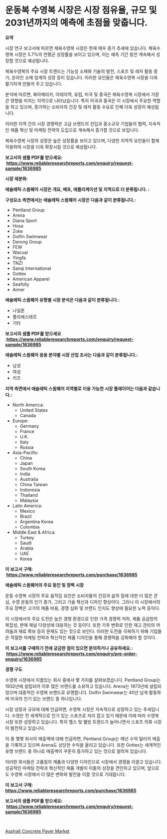 <p><h1>운동복 수영복 시장은 시장 점유율, 규모 및 2031년까지의 예측에 초점을 맞춥니다.</h1></p><p><strong>요약</strong></p>
<p><p>시장 연구 보고서에 따르면 체육수영복 시장은 현재 매우 증가 추세에 있습니다. 체육수영복 시장은 5.7%의 연평균 성장률을 보이고 있으며, 이는 예측 기간 동안 계속해서 성장할 것으로 예상됩니다.</p><p>체육수영복의 주요 시장 트렌드는 기능성 소재와 기술의 발전, 스포츠 및 레저 활동 증가, 온라인 소매 업계의 성장 등이 있습니다. 이러한 요인들은 체육수영복 시장을 더욱 활기차게 만들어 주고 있습니다.</p><p>분석에 따르면, 북아메리카, 아태지역, 유럽, 미국 및 중국은 체육수영복 시장에서 가장 큰 영향을 미치는 지역으로 나타났습니다. 특히 미국과 중국은 이 시장에서 주요한 역할을 하고 있으며, 증가하는 소비자의 건강 및 레저 활동 수요로 인해 더욱 성장이 예상됩니다.</p><p>이러한 지역 간의 시장 경쟁력은 고급 브랜드의 진입과 중소규모 기업들의 협력, 지속적인 제품 혁신 및 마케팅 전략의 도입으로 계속해서 증가할 것으로 보입니다.</p><p>체육수영복 시장의 성장은 높은 성장률을 보이고 있으며, 다양한 지역적 요인들이 함께 작용하여 시장을 더욱 확장시킬 것으로 예상됩니다.</p></p>
<p><strong>보고서의 샘플 PDF를 받으세요: &nbsp;<a href="https://www.reliableresearchreports.com/enquiry/request-sample/1636985">https://www.reliableresearchreports.com/enquiry/request-sample/1636985</a></strong></p>
<p><strong>시장 세분화:</strong></p>
<p><strong> 애슬레틱 스윔웨어 시장은 개요, 배포, 애플리케이션 및 지역으로 더 분류됩니다. :</strong></p>
<p><strong>구성요소 측면에서는 애슬레틱 스윔웨어 시장은 다음과 같이 분류됩니다.:</strong></p>
<p><ul><li>Pentland Group</li><li>Arena</li><li>Diana Sport</li><li>Hosa</li><li>Zoke</li><li>Dolfin Swimwear</li><li>Derong Group</li><li>FEW</li><li>Wacoal</li><li>Yingfa</li><li>TNZI</li><li>Sanqi International</li><li>Gottex</li><li>American Apparel</li><li>Seafolly</li><li>Aimer</li></ul></p>
<p><strong> 애슬레틱 스윔웨어 유형별 시장 분석은 다음과 같이 분류됩니다.:</strong></p>
<p><ul><li>나일론</li><li>폴리에스테르</li><li>기타</li></ul></p>
<p><strong>보고서의 샘플 PDF를 받으세요 :<a href="https://www.reliableresearchreports.com/enquiry/request-sample/1636985">https://www.reliableresearchreports.com/enquiry/request-sample/1636985</a></strong></p>
<p><strong> 애슬레틱 스윔웨어 응용 분야별 시장 산업 조사는 다음과 같이 분류됩니다.:</strong></p>
<p><ul><li>남성</li><li>여성</li><li>키즈</li></ul></p>
<p><strong>지역 측면에서 애슬레틱 스윔웨어 지역별로 이용 가능한 시장 플레이어는 다음과 같습니다.:</strong></p>
<p><ul>
    <li>
        North America:
        <ul>
            <li>United States</li>
            <li>Canada</li>
        </ul>
    </li>
    <li>
        Europe:
        <ul>
            <li>Germany</li>
            <li>France</li>
            <li>U.K.</li>
            <li>Italy</li>
            <li>Russia</li>
        </ul>
    </li>
    <li>
        Asia-Pacific:
        <ul>
            <li>China</li>
            <li>Japan</li>
            <li>South Korea</li>
            <li>India</li>
            <li>Australia</li>
            <li>China Taiwan</li>
            <li>Indonesia</li>
            <li>Thailand</li>
            <li>Malaysia</li>
        </ul>
    </li>
    <li>
        Latin America:
        <ul>
            <li>Mexico</li>
            <li>Brazil</li>
            <li>Argentina Korea</li>
            <li>Colombia</li>
        </ul>
    </li>
    <li>
        Middle East & Africa:
        <ul>
            <li>Turkey</li>
            <li>Saudi</li>
            <li>Arabia</li>
            <li>UAE</li>
            <li>Korea</li>
        </ul>
    </li>
    </ul></p>
<p><strong>이 보고서 구매: &nbsp;<a href="https://www.reliableresearchreports.com/purchase/1636985">https://www.reliableresearchreports.com/purchase/1636985</a></strong></p>
<p><strong>애슬레틱 스윔웨어의 주요 동인 및 장벽 시장</strong></p>
<p><p>운동 수영복 시장의 주요 움직임 요인은 소비자들의 건강과 삶의 질에 대한 더 많은 관심, 수영 운동의 인기 증가, 그리고 기술 혁신과 디자인 향상이다. 그러나 이 시장에서의 주요 장벽은 고가의 제품 비용, 경쟁 심화 및 브랜드 인지도 향상에 필요한 노력 등이다.</p><p>이 시장에서의 주요 도전은 높은 경쟁 환경으로 인한 가격 경쟁력 저하, 제품 공급망의 복잡성, 판매 채널 다양성에 대응하는 것 등이다. 또한 기후 변화로 인한 재고 관리의 어려움과 재료 확보 등의 문제도 있는 것으로 보인다. 이러한 도전을 극복하기 위해 기업들은 적절한 마케팅 전략과 혁신적인 제품 디자인을 통해 경쟁력을 강화해야 할 것이다.</p></p>
<p><strong>이 보고서를 구매하기 전에 궁금한 점이 있으면 문의하거나 공유하세요.: &nbsp;<a href="https://www.reliableresearchreports.com/enquiry/pre-order-enquiry/1636985">https://www.reliableresearchreports.com/enquiry/pre-order-enquiry/1636985</a></strong></p>
<p><strong>경쟁 구도</strong></p>
<p><p>수영복 시장에서 이름있는 회사 중에서 몇 가지를 살펴보겠습니다. Pentland Group는 1932년에 설립되어 이후 많은 브랜드를 소유하고 있습니다. Arena는 1973년에 설립되었으며 대중적인 수영복 브랜드로 유명합니다. Dolfin Swimwear는 40년 넘게 활동하며 미국의 인기 있는 브랜드 중 하나입니다.</p><p>시장 성장과 규모에 대해 언급하면, 수영복 시장은 지속적으로 성장하고 있는 추세입니다. 수영은 전 세계적으로 인기 있는 스포츠로 자리 잡고 있기 때문에 이에 따라 수영복 시장 또한 성장하고 있습니다. 특히 헬스 및 웰빙 트렌드가 늘어나면서 스포츠 의류 시장이 발전하고 있습니다.</p><p>이 중 몇몇 회사의 매출액에 대해 언급하면, Pentland Group는 매년 수억 달러의 매출을 기록하고 있으며 Arena도 상당한 수익을 올리고 있습니다. 또한 Gottex는 세계적인 유명 브랜드 중 하나로 매출액이 꾸준히 증가하고 있는 것으로 알려져 있습니다.</p><p>이러한 회사들은 고품질의 제품과 다양한 디자인으로 시장에서 경쟁을 이끌고 있습니다. 성공적인 마케팅 전략과 혁신적인 제품 개발이 이들의 성장을 견인하고 있으며, 앞으로도 수영복 시장에서 더 많은 변화와 발전을 이끌 것으로 기대됩니다.</p></p>
<p><strong>이 보고서 구매: &nbsp; <a href="https://www.reliableresearchreports.com/purchase/1636985">https://www.reliableresearchreports.com/purchase/1636985</a></strong></p>
<p><strong>보고서의 샘플 PDF를 받으세요: &nbsp;<a href="https://www.reliableresearchreports.com/enquiry/request-sample/1636985">https://www.reliableresearchreports.com/enquiry/request-sample/1636985</a></strong><strong></strong></p>
<p>&nbsp;</p>
<p><p><a href="https://view.publitas.com/reportprime-1/asphalt-concrete-paver-market-insights-market-players-and-forecast-till-2031/">Asphalt Concrete Paver Market</a></p></p>